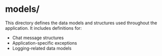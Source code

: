 # models/

This directory defines the data models and structures used throughout the application. It includes definitions for:

-   Chat message structures
-   Application-specific exceptions
-   Logging-related data models